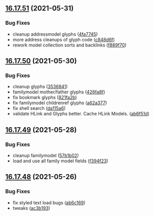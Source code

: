 ## [16.17.51](https://github.com/phandcock/GrampsView/compare/v16.17.50...v16.17.51) (2021-05-31)


### Bug Fixes

* cleanup addressmodel glyphs ([4fa7745](https://github.com/phandcock/GrampsView/commit/4fa774502d9e216df60fe5c10e873745e5af4330))
* more address cleanups of glyph code ([c848d6f](https://github.com/phandcock/GrampsView/commit/c848d6f5aec08053a5e0f1fca20c31d4963324e3))
* rework model collection sorts and backlinks ([f889f70](https://github.com/phandcock/GrampsView/commit/f889f707472f7f8163e2828a7bd4530bb1741302))



## [16.17.50](https://github.com/phandcock/GrampsView/compare/v16.17.49...v16.17.50) (2021-05-30)


### Bug Fixes

* cleanup glyphs ([3536841](https://github.com/phandcock/GrampsView/commit/35368419dbf4da7045130e685ee842dc7991b00d))
* familymodel mother/father glyphs ([426fa8f](https://github.com/phandcock/GrampsView/commit/426fa8f7cc1ce88c5f78e75b7ffeadf089e7b7da))
* fix bookmark glyphs ([821fa2b](https://github.com/phandcock/GrampsView/commit/821fa2b108caaa790ab183a260aa6d36b9dd751b))
* fix familymodel childrenref glyphs ([a62a377](https://github.com/phandcock/GrampsView/commit/a62a3778fc838bd40a6d9ab28f6a26f8526a6df7))
* fix shell search ([da115a6](https://github.com/phandcock/GrampsView/commit/da115a68a76086288922dd1c07f4d97c4498d7f4))
* validate HLink and Glyphs better.  Cache HLink Models. ([ab6f51d](https://github.com/phandcock/GrampsView/commit/ab6f51d8eb96c13b91e566009bd74ddfa22bc6ef))



## [16.17.49](https://github.com/phandcock/GrampsView/compare/v16.17.48...v16.17.49) (2021-05-28)


### Bug Fixes

* cleanup familymodel ([57b1b02](https://github.com/phandcock/GrampsView/commit/57b1b02e30e510ee9f4a69386da5c7fa9a29a019))
* load and use all family model fields ([f394f23](https://github.com/phandcock/GrampsView/commit/f394f232b7ae0e461fd97b04dbcfee9aeb988fc5))



## [16.17.48](https://github.com/phandcock/GrampsView/compare/v16.17.47...v16.17.48) (2021-05-26)


### Bug Fixes

* fix styled text load bugs ([ab6c169](https://github.com/phandcock/GrampsView/commit/ab6c1692365a47ecd74b1060d76d16f2233d3b3c))
* tweaks ([ac3b193](https://github.com/phandcock/GrampsView/commit/ac3b19317a81cc6678b3fcabef581f05bf91c45f))



